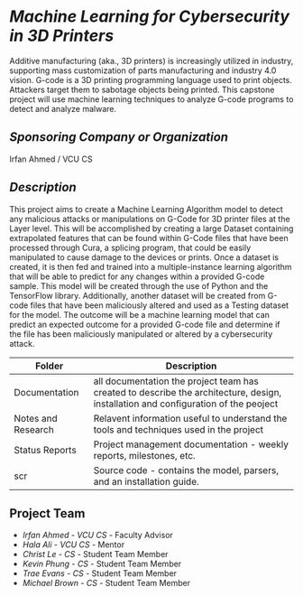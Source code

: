 # *Machine Learning for Cybersecurity in 3D Printers*
Additive manufacturing (aka., 3D printers) is increasingly utilized in industry, supporting mass customization of parts manufacturing and industry 4.0 vision. G-code is a 3D printing programming language used to print objects. Attackers target them to sabotage objects being printed. This capstone project will use machine learning techniques to analyze G-code programs to detect and analyze malware.
## *Sponsoring Company or Organization*
Irfan Ahmed / VCU CS
## *Description*
This project aims to create a Machine Learning Algorithm model to detect any malicious attacks or manipulations on G-Code for 3D printer files at the Layer level. This will be accomplished by creating a large Dataset containing extrapolated features that can be found within G-Code files that have been processed through Cura, a splicing program, that could be easily manipulated to cause damage to the devices or prints. Once a dataset is created, it is then fed and trained into a multiple-instance learning algorithm that will be able to predict for any changes within a provided G-code sample. This model will be created through the use of Python and the TensorFlow library. Additionally, another dataset will be created from G-code files that have been maliciously altered and used as a Testing dataset for the model. The outcome will be a machine learning model that can predict an expected outcome for a provided G-code file and determine if the file has been maliciously manipulated or altered by a cybersecurity attack.

| Folder | Description |
|---|---|
| Documentation |  all documentation the project team has created to describe the architecture, design, installation and configuration of the peoject |
| Notes and Research | Relavent information useful to understand the tools and techniques used in the project |
| Status Reports | Project management documentation - weekly reports, milestones, etc. |
| scr | Source code - contains the model, parsers, and an installation guide. |

## Project Team
- *Irfan Ahmed*  - *VCU CS* - Faculty Advisor
- *Hala Ali* - *VCU CS* - Mentor
- *Christ Le* - *CS* - Student Team Member
- *Kevin Phung* - *CS* - Student Team Member
- *Trae Evans* - *CS* - Student Team Member
- *Michael Brown* - *CS* - Student Team Member

